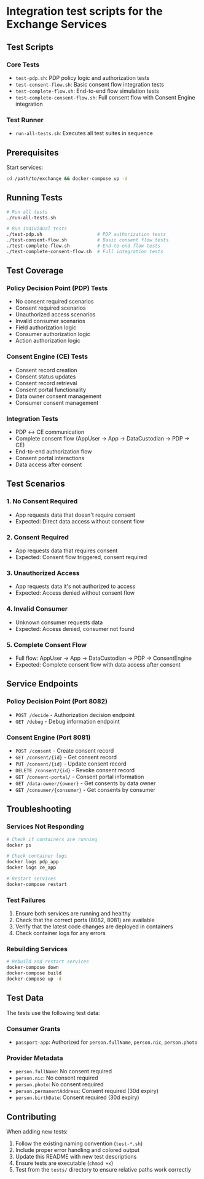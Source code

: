 # Integration test scripts for the Exchange Services

## Test Scripts

### Core Tests

- `test-pdp.sh`: PDP policy logic and authorization tests
- `test-consent-flow.sh`: Basic consent flow integration tests
- `test-complete-flow.sh`: End-to-end flow simulation tests
- `test-complete-consent-flow.sh`: Full consent flow with Consent Engine integration

### Test Runner

- `run-all-tests.sh`: Executes all test suites in sequence

## Prerequisites

Start services:
```bash
cd /path/to/exchange && docker-compose up -d
```

## Running Tests

```bash
# Run all tests
./run-all-tests.sh

# Run individual tests
./test-pdp.sh                    # PDP authorization tests
./test-consent-flow.sh           # Basic consent flow tests  
./test-complete-flow.sh          # End-to-end flow tests
./test-complete-consent-flow.sh  # Full integration tests
```

## Test Coverage

### Policy Decision Point (PDP) Tests
- No consent required scenarios
- Consent required scenarios  
- Unauthorized access scenarios
- Invalid consumer scenarios
- Field authorization logic
- Consumer authorization logic
- Action authorization logic

### Consent Engine (CE) Tests
- Consent record creation
- Consent status updates
- Consent record retrieval
- Consent portal functionality
- Data owner consent management
- Consumer consent management

### Integration Tests
- PDP ↔ CE communication
- Complete consent flow (AppUser → App → DataCustodian → PDP → CE)
- End-to-end authorization flow
- Consent portal interactions
- Data access after consent

## Test Scenarios

### 1. No Consent Required
- App requests data that doesn't require consent
- Expected: Direct data access without consent flow

### 2. Consent Required
- App requests data that requires consent
- Expected: Consent flow triggered, consent required

### 3. Unauthorized Access
- App requests data it's not authorized to access
- Expected: Access denied without consent flow

### 4. Invalid Consumer
- Unknown consumer requests data
- Expected: Access denied, consumer not found

### 5. Complete Consent Flow
- Full flow: AppUser → App → DataCustodian → PDP → ConsentEngine
- Expected: Complete consent flow with data access after consent

## Service Endpoints

### Policy Decision Point (Port 8082)
- `POST /decide` - Authorization decision endpoint
- `GET /debug` - Debug information endpoint

### Consent Engine (Port 8081)
- `POST /consent` - Create consent record
- `GET /consent/{id}` - Get consent record
- `PUT /consent/{id}` - Update consent record
- `DELETE /consent/{id}` - Revoke consent record
- `GET /consent-portal/` - Consent portal information
- `GET /data-owner/{owner}` - Get consents by data owner
- `GET /consumer/{consumer}` - Get consents by consumer

## Troubleshooting

### Services Not Responding
```bash
# Check if containers are running
docker ps

# Check container logs
docker logs pdp_app
docker logs ce_app

# Restart services
docker-compose restart
```

### Test Failures
1. Ensure both services are running and healthy
2. Check that the correct ports (8082, 8081) are available
3. Verify that the latest code changes are deployed in containers
4. Check container logs for any errors

### Rebuilding Services
```bash
# Rebuild and restart services
docker-compose down
docker-compose build
docker-compose up -d
```

## Test Data

The tests use the following test data:

### Consumer Grants
- `passport-app`: Authorized for `person.fullName`, `person.nic`, `person.photo`

### Provider Metadata
- `person.fullName`: No consent required
- `person.nic`: No consent required  
- `person.photo`: No consent required
- `person.permanentAddress`: Consent required (30d expiry)
- `person.birthDate`: Consent required (30d expiry)

## Contributing

When adding new tests:
1. Follow the existing naming convention (`test-*.sh`)
2. Include proper error handling and colored output
3. Update this README with new test descriptions
4. Ensure tests are executable (`chmod +x`)
5. Test from the `tests/` directory to ensure relative paths work correctly
